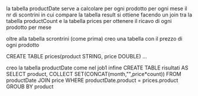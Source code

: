 la tabella productDate serve a calcolare per ogni prodotto per ogni mese il nr di scontrini in cui compare
la tabella result si ottiene facendo un join tra la tabella productCount e la tabella prices per ottenere il ricavo di ogni prodotto per mese

oltre alla tabella scrontrini (come prima) creo una tabella con il prezzo di ogni prodotto

CREATE TABLE prices(product STRING, price DOUBLE)
...

creo la tabella productDate come nel job1
infine
CREATE TABLE risultati AS
	SELECT product, COLLECT SET(CONCAT(month,"",price*count))
	FROM productDate JOIN price
	WHERE productDate.product = prices.product
	GROUB BY product